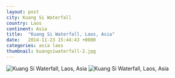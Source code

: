 ```yaml
---
layout: post
city: Kuang Si Waterfall
country: Laos
continent: Asia
title:  "Kuang Si Waterfall, Laos, Asia"
date:   2014-11-23 15:44:43 +0000
categories: asia laos
thumbnail: kuangsiwaterfall-2.jpg
---
```


<div class="img-container">
	<img class="img-responsive" src="{{ site.github.url }}/img/countries/laos/kuangsiwaterfall-1.jpg" alt="Kuang Si Waterfall, Laos, Asia"/>
	<img class="img-responsive" src="{{ site.github.url }}/img/countries/laos/kuangsiwaterfall-2.jpg" alt="Kuang Si Waterfall, Laos, Asia"/>
</div>
